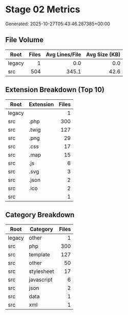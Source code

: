 # Stage 02 Metrics

Generated: 2025-10-27T05:43:46.287385+00:00

## File Volume

| Root | Files | Avg Lines/File | Avg Size (KB) |
| --- | ---: | ---: | ---: |
| legacy | 1 | 0.0 | 0.0 |
| src | 504 | 345.1 | 42.6 |

## Extension Breakdown (Top 10)

| Root | Extension | Files |
| --- | --- | ---: |
| legacy | <none> | 1 |
| src | .php | 300 |
| src | .twig | 127 |
| src | .png | 29 |
| src | .css | 17 |
| src | .map | 15 |
| src | .js | 6 |
| src | .svg | 3 |
| src | .json | 2 |
| src | .ico | 2 |
| src | <none> | 1 |

## Category Breakdown

| Root | Category | Files |
| --- | --- | ---: |
| legacy | other | 1 |
| src | php | 300 |
| src | template | 127 |
| src | other | 50 |
| src | stylesheet | 17 |
| src | javascript | 6 |
| src | json | 2 |
| src | data | 1 |
| src | xml | 1 |
